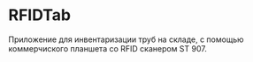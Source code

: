 # RFIDTab
Приложение для инвентаризации труб на складе, с помощью коммерчиского планшета со RFID сканером ST 907.
